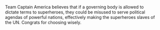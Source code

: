 Team Captain America believes that if a governing body is allowed to 
dictate terms to superheroes, they could be misused to serve political agendas
of powerful nations, effectively making the superheroes slaves of the UN. Congrats
for choosing wisely.